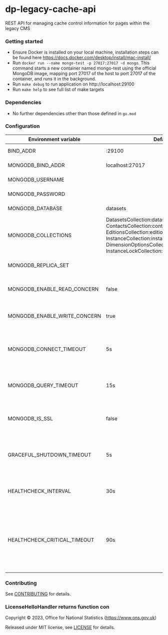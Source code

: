 # dp-legacy-cache-api
REST API for managing cache control information for pages within the legacy CMS

### Getting started
* Ensure Docker is installed on your local machine, installation steps can be found here https://docs.docker.com/desktop/install/mac-install/
* Run `docker run --name mongo-test -p 27017:27017 -d mongo`. This command starts a new container named mongo-test using the official MongoDB image, mapping port 27017 of the host to port 27017 of the container, and runs it in the background.
* Run `make debug` to run application on http://localhost:29100
* Run `make help` to see full list of make targets

### Dependencies

* No further dependencies other than those defined in `go.mod`

### Configuration

| Environment variable               | Default                                                                                                                                                                                                   | Description                                                                                                         |
|------------------------------------|-----------------------------------------------------------------------------------------------------------------------------------------------------------------------------------------------------------|---------------------------------------------------------------------------------------------------------------------|                
| BIND_ADDR                          | :29100                                                                                                                                                                                                    | The host and port to bind to                                                                                        |
| MONGODB_BIND_ADDR                  | localhost:27017                                                                                                                                                                                           | The MongoDB bind address                                                                                            |
| MONGODB_USERNAME                   |                                                                                                                                                                                                           | The MongoDB Username                                                                                                |
| MONGODB_PASSWORD                   |                                                                                                                                                                                                           | The MongoDB Password                                                                                                |
| MONGODB_DATABASE                   | datasets                                                                                                                                                                                                  | The MongoDB database                                                                                                |
| MONGODB_COLLECTIONS                | DatasetsCollection:datasets, ContactsCollection:contacts, EditionsCollection:editions, InstanceCollection:instances, DimensionOptionsCollection:dimension.options, InstanceLockCollection:instances_locks | The MongoDB collections                                                                                             |
| MONGODB_REPLICA_SET                |                                                                                                                                                                                                           | The name of the MongoDB replica set                                                                                 |
| MONGODB_ENABLE_READ_CONCERN        | false                                                                                                                                                                                                     | Switch to use (or not) majority read concern                                                                        |
| MONGODB_ENABLE_WRITE_CONCERN       | true                                                                                                                                                                                                      | Switch to use (or not) majority write concern                                                                       |
| MONGODB_CONNECT_TIMEOUT            | 5s                                                                                                                                                                                                        | The timeout when connecting to MongoDB (`time.Duration` format)                                                     |
| MONGODB_QUERY_TIMEOUT              | 15s                                                                                                                                                                                                       | The timeout for querying MongoDB (`time.Duration` format)                                                           |
| MONGODB_IS_SSL                     | false                                                                                                                                                                                                     | Switch to use (or not) TLS when connecting to mongodb                                                               |
| GRACEFUL_SHUTDOWN_TIMEOUT          | 5s                                                                                                                                                                                                        | The graceful shutdown timeout in seconds (`time.Duration` format)                                                   |
| HEALTHCHECK_INTERVAL               | 30s                                                                                                                                                                                                       | Time between self-healthchecks (`time.Duration` format)                                                             |
| HEALTHCHECK_CRITICAL_TIMEOUT       | 90s                                                                                                                                                                                                       | Time to wait until an unhealthy dependent propagates its state to make this app unhealthy (`time.Duration` format)  |

### Contributing

See [CONTRIBUTING](CONTRIBUTING.md) for details.

### LicenseHelloHandler returns function con

Copyright © 2023, Office for National Statistics (https://www.ons.gov.uk)

Released under MIT license, see [LICENSE](LICENSE.md) for details.
